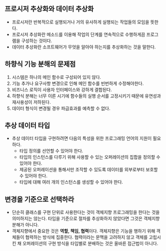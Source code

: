 ## 프로시저 추상화와 데이터 추상화
- 프로시저란 반복적으로 실행되거나 거의 유사하게 실행되는 작업들의 모임을 뜻한다.
- 프로시저 추상화란 메소드를 이용해 작업의 단계를 연속적으로 수행하게끔 프로그램을 구성하는 것이다.
- 데이터 추상화란 소프트웨어가 무엇을 알아야 하는지를 추상화하는 것을 말한다.

## 하향식 기능 분해의 문제점
1. 시스템은 하나의 메인 함수로 구성되어 있지 않다.
2. 기능 추가나 요구사항 변경으로 인해 메인 함수를 빈번하게 수정해야한다.
3. 비즈니스 로직이 사용자 인터페이스와 강하게 결합된다.
4. 하향식 분해는 너무 이른 시기에 함수들의 실행 순서를 고정시키기 때문에 유연성과 재사용성이 저하된다.
5. 데이터 형식이 변경될 경우 파급효과를 예측할 수 없다.

## 추상 데이터 타입
- 추상 데이터 타입을 구현하려면 다음의 특성을 위한 프로그래밍 언어의 지원이 필요하다.
  - 타입 정의를 선언할 수 있어야 한다.
  - 타입의 인스턴스를 다루기 위해 사용할 수 있는 오퍼레이션의 집합을 정의할 수 있어야 한다.
  - 제공된 오퍼레이션을 통해서만 조작할 수 있도록 데이터를 외부로부터 보호할 수 있어야 한다.
  - 타입에 대해 여러 개의 인스턴스를 생성할 수 있어야 한다.

## 변경을 기준으로 선택하라
- 단순히 클래스를 구현 단위로 사용한다는 것이 객체지향 프로그래밍을 한다는 것을 의미하지는 않는다. 타입을 기준으로 절차를 추상화하지 않았다면 그것은 객체지향 분해가 아니다.
- 객체지향에서 중요한 것은 **역할, 책임, 협력**이다. 객체지향은 기능을 행하기 위해 객체들이 협력하는 방식에 집중한다. 협력이라는 문맥을 고려하지 않고 객체를 고립시킨 채 오퍼레이션의 구현 방식을 타입별로 분배하는 것은 올바른 접근법이 아니다.